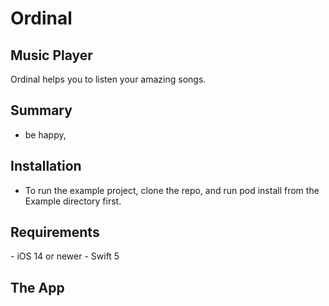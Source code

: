   <h1>Ordinal</h1>
<h2>Music Player</h2>

Ordinal helps you to listen your amazing songs.

<h2>Summary</h2>

- be happy,

<h2>Installation</h2>

- To run the example project, clone the repo, and run pod install from the Example directory first.
		
<h2>Requirements</h2>
- iOS 14 or newer
- Swift 5

<h2>The App</h2>
